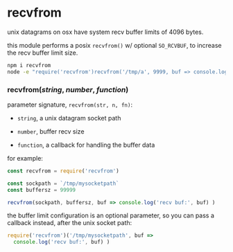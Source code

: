 # recvfrom

unix datagrams on osx have system recv buffer limits of 4096 bytes.

this module performs a posix `recvfrom()` w/ optional `SO_RCVBUF`, to increase the recv buffer limit size.

```bash
npm i recvfrom
node -e "require('recvfrom')recvfrom('/tmp/a', 9999, buf => console.log(buf+''))"
```

### recvfrom(*string*, *number*, *function*)

parameter signature, `recvfrom(str, n, fn)`:

* `string`, a unix datagram socket path

* `number`, buffer recv size

* `function`, a callback for handling the buffer data

for example:

```js
const recvfrom = require('recvfrom')

const sockpath = `/tmp/mysocketpath`
const buffersz = 99999

recvfrom(sockpath, buffersz, buf => console.log('recv buf:', buf) )
```

the buffer limit configuration is an optional parameter, so you can pass a callback instead, after the unix socket path:

```js
require('recvfrom')('/tmp/mysocketpath', buf =>
  console.log('recv buf:', buf) )
```
